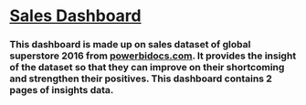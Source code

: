 # [Sales Dashboard](https://app.powerbi.com/view?r=eyJrIjoiYjU0NjZiZjAtNTBiNS00Y2E2LTlmNjItNzIyNWU4ZGUwY2UzIiwidCI6Ijg5M2VlMDNiLTdjYzAtNDhkZi04NjM2LWFiNzE1MzU5MmFlYiJ9)

### This dashboard is made up on sales dataset of global superstore 2016 from [powerbidocs.com](https://powerbidocs.com/). It provides the insight of the dataset so that they can improve on their shortcoming and strengthen their positives. This dashboard contains 2 pages of insights data.



